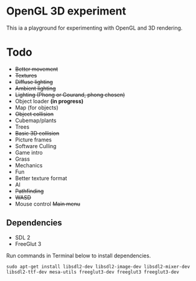 
# OpenGL 3D experiment

This ia a playground for experimenting with OpenGL and 3D rendering.

# Todo
 - ~~Better movement~~
 - ~~Textures~~
 - ~~Diffuse lighting~~
 - ~~Ambient lighting~~
 - ~~Lighting (Phong or Gourand, phong chosen)~~
 - Object loader **(in progress)**
 - Map (for objects)
 - ~~Object collision~~
 - Cubemap/plants
 - Trees
 - ~~Basic 3D collision~~
 - Picture frames
 - Software Culling
 - Game intro
 - Grass
 - Mechanics
 - Fun
 - Better texture format
 - AI
 - ~~Pathfinding~~
 - ~~WASD~~
 - Mouse control
 ~~Main menu~~

## Dependencies
 - SDL 2
 - FreeGlut 3

Run commands in Terminal below to install dependencies.

```
sudo apt-get install libsdl2-dev libsdl2-image-dev libsdl2-mixer-dev libsdl2-ttf-dev mesa-utils freeglut3-dev freeglut3 freeglut3-dev
```
